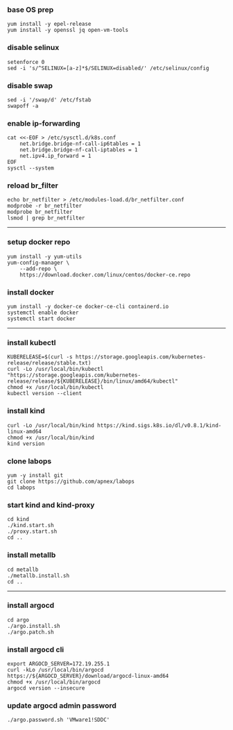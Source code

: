 ### base OS prep
```
yum install -y epel-release
yum install -y openssl jq open-vm-tools
```

### disable selinux
```
setenforce 0
sed -i 's/^SELINUX=[a-z]*$/SELINUX=disabled/' /etc/selinux/config
```

### disable swap
```
sed -i '/swap/d' /etc/fstab
swapoff -a
```

### enable ip-forwarding
```
cat <<-EOF > /etc/sysctl.d/k8s.conf
	net.bridge.bridge-nf-call-ip6tables = 1
	net.bridge.bridge-nf-call-iptables = 1
	net.ipv4.ip_forward = 1
EOF
sysctl --system
```

### reload br_filter
```
echo br_netfilter > /etc/modules-load.d/br_netfilter.conf
modprobe -r br_netfilter
modprobe br_netfilter
lsmod | grep br_netfilter
```

---
### setup docker repo
```
yum install -y yum-utils
yum-config-manager \
	--add-repo \
	https://download.docker.com/linux/centos/docker-ce.repo
```

### install docker
```
yum install -y docker-ce docker-ce-cli containerd.io
systemctl enable docker
systemctl start docker
```

---
### install kubectl
```
KUBERELEASE=$(curl -s https://storage.googleapis.com/kubernetes-release/release/stable.txt)
curl -Lo /usr/local/bin/kubectl "https://storage.googleapis.com/kubernetes-release/release/${KUBERELEASE}/bin/linux/amd64/kubectl"
chmod +x /usr/local/bin/kubectl
kubectl version --client
```

### install kind
```
curl -Lo /usr/local/bin/kind https://kind.sigs.k8s.io/dl/v0.8.1/kind-linux-amd64
chmod +x /usr/local/bin/kind
kind version
```

### clone labops
```
yum -y install git
git clone https://github.com/apnex/labops
cd labops
```

### start kind and kind-proxy
```
cd kind
./kind.start.sh
./proxy.start.sh
cd ..
```

### install metallb
```
cd metallb
./metallb.install.sh
cd ..
```

---
### install argocd
```
cd argo
./argo.install.sh
./argo.patch.sh
```

### install argocd cli
```
export ARGOCD_SERVER=172.19.255.1
curl -kLo /usr/local/bin/argocd https://${ARGOCD_SERVER}/download/argocd-linux-amd64
chmod +x /usr/local/bin/argocd
argocd version --insecure
```

### update argocd admin password
```
./argo.password.sh 'VMware1!SDDC'
```
